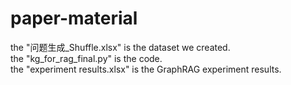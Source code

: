 # paper-material

the "问题生成_Shuffle.xlsx"  is the dataset we created.  
the "kg_for_rag_final.py" is the code.  
the "experiment results.xlsx" is the GraphRAG experiment results.  
